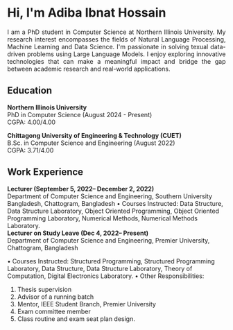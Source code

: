 # Hi, I'm Adiba Ibnat Hossain
<div style="text-align: justify;">
I am a PhD student in Computer Science at Northern Illinois University. My research interest encompasses the fields of Natural Language Processing, Machine Learning and Data Science. I'm passionate in solving texual data-driven problems using Large Language Models. I enjoy exploring innovative technologies that can make a meaningful impact and bridge the gap between academic research and real-world applications.
</div>  

  
## Education
**Northern Illinois University**  
PhD in Computer Science (August 2024 - Present)  
CGPA: 4.00/4.00  

**Chittagong University of Engineering & Technology (CUET)**  
B.Sc. in Computer Science and Engineering (August 2022)  
CGPA: 3.71/4.00


##  Work Experience
**Lecturer (September 5, 2022– December 2, 2022)**  
Department of Computer Science and Engineering, Southern University Bangladesh, Chattogram, Bangladesh
• Courses Instructed: Data Structure, Data Structure Laboratory, Object Oriented Programming, Object Oriented Programming Laboratory, Numerical Methods, Numerical Methods Laboratory.  
**Lecturer on Study Leave (Dec 4, 2022– Present)**  
Department of Computer Science and Engineering, Premier University, Chattogram, Bangladesh
 
 
 • Courses Instructed: Structured Programming, Structured Programming Laboratory, Data Structure, Data
 Structure Laboratory, Theory of Computation, Digital Electronics Laboratory.
 • Other Responsibilities:
 1. Thesis supervision
 2. Advisor of a running batch
 3. Mentor, IEEE Student Branch, Premier University
 4. Exam committee member
 5. Class routine and exam seat plan design.


